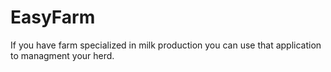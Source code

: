 # EasyFarm
If you have farm specialized in milk production you can use that application to managment your herd.
